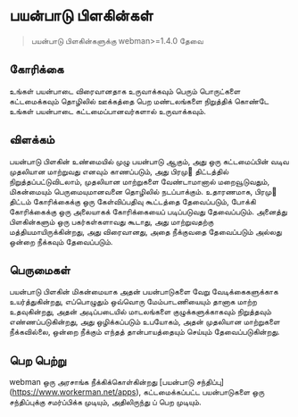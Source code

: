 # பயன்பாடு பிளகின்கள்

> பயன்பாடு பிளகின்களுக்கு webman>=1.4.0 தேவை

## கோரிக்கை
உங்கள் பயன்பாடை விரைவானதாக உருவாக்கவும் பெரும் பொருட்களை கட்டமைக்கவும் தொழிலில் ஊக்கத்தை பெற மண்டலங்களை நிறுத்திக் கொண்டே உங்கள் பயன்பாடை கட்டமைப்பானவர்களால் உருவாக்கவும்.

## விளக்கம்
பயன்பாடு பிளகின் உண்மையில் முழு பயன்பாடு ஆகும், அது ஒரு கட்டமைப்பின் வடிவ முதலியான மாற்றுவது எனவும் காணப்படும், அது பிரமு஖ திட்டத்தில் நிறுத்தப்பட்டுவிடலாம், முதலியான மாற்றுகளை வேண்டாமானால் மறைவூடுவதும், மிகன்மையும் பெருமையுமானவனை தொழிலில் நடப்பாக்கும்.
உதாரணமாக, பிரமு஖ திட்டம் கோரிக்கைக்கு ஒரு கேள்விப்பதிவு கூட்டத்தை தேவைப்படும், போக்கி கோரிக்கைக்கு ஒரு அலையாகக் கோரிக்கையைப் படிப்படுவது தேவைப்படும். அனைத்து பிளகின்களும் ஒரு பகர்கள்களாவது கூடாது, அது மாற்றுவதற்கு மத்தியமாயிருக்கின்றது, அது விரைவானது, அதை நீக்குவதை தேவைப்படும் அல்லது ஒன்றை நீக்கவும் தேவைப்படும்.

## பெருமைகள்
பயன்பாடு பிளகின் மிகன்மையாக அதன் பயன்பாடுகளை வேறு வேடிக்கைகளுக்காக உயர்த்துகின்றது, எப்பொழுதும் ஒவ்வொரு மேம்பாடணியையும் தானாக மாற்ற உதவுகின்றது, அதன் அடிப்படையில் மாடலங்களை குழுக்களுக்காகவும் நிறுத்தவும் எண்ணப்படுகின்றது, அது ஒழிக்கப்படும் உபயோகம், அதன் முதலியான மாற்றுகளை நீக்கவில்லை, ஒன்றை நீக்கும் எந்தத் தான்பாயத்தையும் செய்யும் தேவைப்படுகின்றது.

## பெற பெற்று
webman ஒரு அரசாங்க நீக்கிக்கொள்கின்றது [பயன்பாடு சந்திப்பு] (https://www.workerman.net/apps), கட்டமைக்கப்பட்ட பயன்பாடுகளை ஒரு சந்திப்புக்கு சமர்ப்பிக்க முடியும், அதிலிருந்து ப் பெற முடியும்.
